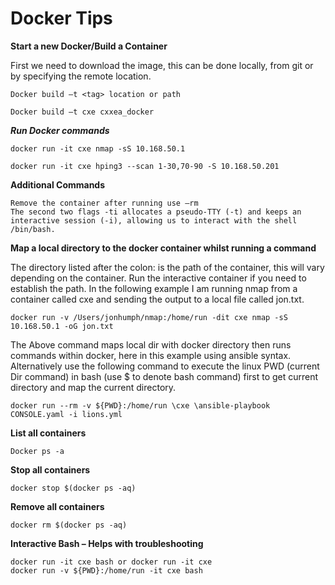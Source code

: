 # Docker Tips


**Start a new Docker/Build a Container**

First we need to download the image, this can be done locally, from git or by specifying the remote location.

	Docker build –t <tag> location or path
	
	Docker build –t cxe cxxea_docker

**_Run Docker commands_**

	docker run -it cxe nmap -sS 10.168.50.1

	docker run -it cxe hping3 --scan 1-30,70-90 -S 10.168.50.201

**Additional Commands**

	Remove the container after running use –rm
	The second two flags -ti allocates a pseudo-TTY (-t) and keeps an interactive session (-i), allowing us to interact with the shell /bin/bash.

**Map a local directory to the docker container whilst running a command**

The directory listed after the colon: is the path of the container, this will vary depending on the container. Run the interactive container if you need to establish the path. In the following example I am running nmap from a container called cxe and sending the output to a local file called jon.txt.

	docker run -v /Users/jonhumph/nmap:/home/run -dit cxe nmap -sS 10.168.50.1 -oG jon.txt


The Above command maps local dir with docker directory then runs commands within docker, here in this example using ansible syntax. Alternatively use the following command to execute the linux PWD (current Dir command) in bash (use $ to denote bash command) first to get current directory and map the current directory.  

	docker run --rm -v ${PWD}:/home/run \cxe \ansible-playbook CONSOLE.yaml -i lions.yml
	
**List all containers**

	Docker ps -a

**Stop all containers**

	docker stop $(docker ps -aq)
**Remove all containers**

	docker rm $(docker ps -aq)

**Interactive Bash – Helps with troubleshooting**
	
	docker run -it cxe bash or docker run -it cxe 
	docker run -v ${PWD}:/home/run -it cxe bash
	


	

